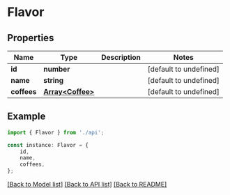 # Flavor


## Properties

Name | Type | Description | Notes
------------ | ------------- | ------------- | -------------
**id** | **number** |  | [default to undefined]
**name** | **string** |  | [default to undefined]
**coffees** | [**Array&lt;Coffee&gt;**](Coffee.md) |  | [default to undefined]

## Example

```typescript
import { Flavor } from './api';

const instance: Flavor = {
    id,
    name,
    coffees,
};
```

[[Back to Model list]](../README.md#documentation-for-models) [[Back to API list]](../README.md#documentation-for-api-endpoints) [[Back to README]](../README.md)
